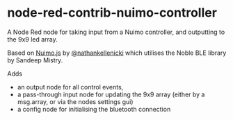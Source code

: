 # node-red-contrib-nuimo-controller

A Node Red node for taking input from a Nuimo controller, and outputting to the 9x9 led array.

Based on [Nuimo.js](https://github.com/nathankellenicki/nuimojs) by [@nathankellenicki](https://github.com/nathankellenicki) which utilises the Noble BLE library by Sandeep Mistry.

Adds
- an output node for all control events,
- a pass-through input node for updating the 9x9 array (either by a msg.array, or via the nodes settings gui)
- a config node for initialising the bluetooth connection


